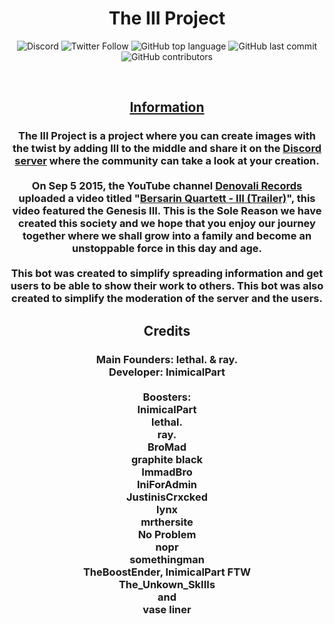 <h1 align="center">The III Project</h1>

<center><img alt="Discord" src="https://img.shields.io/discord/857017449743777812?logo=discord&style=flat-square"> <img alt="Twitter Follow" src="https://img.shields.io/twitter/follow/TheIIISociety?color=brightgreen&label=%40TheIIISociety&logo=twitter&style=flat-square"> <img alt="GitHub top language" src="https://img.shields.io/github/languages/top/InimicalPart/TheIIIProject?style=flat-square"> <img alt="GitHub last commit" src="https://img.shields.io/github/last-commit/InimicalPart/TheIIIProject?style=flat-square"> <img alt="GitHub contributors" src="https://img.shields.io/github/contributors/InimicalPart/TheIIIProject?style=flat-square">

<br/><h2 align="center"><u><b>Information</b></u></h2>

<h3 align="center">
The III Project is a project where you can create images with the twist by adding <b>III</b> to the middle and share it on the <a href="https://discord.gg/iii">Discord server</a> where the community can take a look at your creation. <br><br> On Sep 5 2015, the YouTube channel <a href="https://www.youtube.com/channel/UCrd_7bwxWw7zgkOtmVQbfEA">Denovali Records</a> uploaded a video titled "<a href="https://www.youtube.com/watch?v=o6piGa5JDLI">Bersarin Quartett - III (Trailer)</a>", this video featured the <b>Genesis III</b>. This is the Sole Reason we have created this society and we hope that you enjoy our journey together where we shall grow into a family and become an unstoppable force in this day and age. <br><br>
This bot was created to simplify spreading information and get users to be able to show their work to others. This bot was also created to simplify the moderation of the server and the users.
</h3>

<h2 align="center">Credits</h2>
<h3 align="center">
Main Founders: <b>lethal.</b> & <b>ray.</b><br>
Developer: <b>InimicalPart</b></b><br>

<br>
Boosters:<br>
<b>InimicalPart</b><br>
<b>lethal.</b><br>
<b>ray.</b><br>
<b>BroMad</b><br>
<b>graphite black</b><br>
<b>ImmadBro</b><br>
<b>IniForAdmin</b><br> <!-- I totally agree -->
<b>JustinisCrxcked</b><br>
<b>lynx</b><br>
<b>mrthersite</b><br>
<b>No Problem</b><br>
<b>nopr</b><br>
<b>somethingman</b><br>
<b>TheBoostEnder, InimicalPart FTW</b><br>
<b>The_Unkown_SkIIIs</b><br>
and<br>
<b>vase liner</b><br>

</h3>
